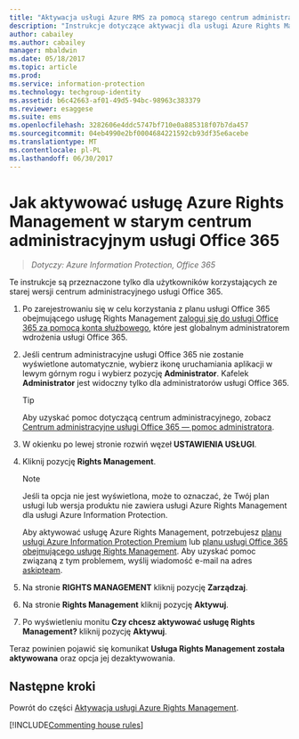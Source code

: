 ```yaml
---
title: "Aktywacja usługi Azure RMS za pomocą starego centrum administracyjnego usługi Office 365 — AIP"
description: "Instrukcje dotyczące aktywacji dla usługi Azure Rights Management w przypadku korzystania ze starej wersji centrum administracyjnego usługi Office 365."
author: cabailey
ms.author: cabailey
manager: mbaldwin
ms.date: 05/18/2017
ms.topic: article
ms.prod: 
ms.service: information-protection
ms.technology: techgroup-identity
ms.assetid: b6c42663-af01-49d5-94bc-98963c383379
ms.reviewer: esaggese
ms.suite: ems
ms.openlocfilehash: 3282606e4ddc5747bf710e0a885318f07b7da457
ms.sourcegitcommit: 04eb4990e2bf0004684221592cb93df35e6acebe
ms.translationtype: MT
ms.contentlocale: pl-PL
ms.lasthandoff: 06/30/2017
---
```

# <a name="how-to-activate-azure-rights-management-from-the-old-office-365-admin-center"></a>Jak aktywować usługę Azure Rights Management w starym centrum administracyjnym usługi Office 365

>*Dotyczy: Azure Information Protection, Office 365*


Te instrukcje są przeznaczone tylko dla użytkowników korzystających ze starej wersji centrum administracyjnego usługi Office 365.

1. Po zarejestrowaniu się w celu korzystania z planu usługi Office 365 obejmującego usługę Rights Management [zaloguj się do usługi Office 365 za pomocą konta służbowego](https://portal.office.com/), które jest globalnym administratorem wdrożenia usługi Office 365.

2. Jeśli centrum administracyjne usługi Office 365 nie zostanie wyświetlone automatycznie, wybierz ikonę uruchamiania aplikacji w lewym górnym rogu i wybierz pozycję **Administrator**. Kafelek **Administrator** jest widoczny tylko dla administratorów usługi Office 365.

    > [!TIP]
    > Aby uzyskać pomoc dotyczącą centrum administracyjnego, zobacz [Centrum administracyjne usługi Office 365 — pomoc administratora](https://support.office.com/article/About-the-Office-365-admin-center-Admin-Help-58537702-d421-4d02-8141-e128e3703547).

3. W okienku po lewej stronie rozwiń węzeł **USTAWIENIA USŁUGI**.

4.  Kliknij pozycję **Rights Management**.

    > [!NOTE]
    >Jeśli ta opcja nie jest wyświetlona, może to oznaczać, że Twój plan usługi lub wersja produktu nie zawiera usługi Azure Rights Management dla usługi Azure Information Protection.
    >
    >Aby aktywować usługę Azure Rights Management, potrzebujesz [planu usługi Azure Information Protection Premium](https://www.microsoft.com/cloud-platform/azure-information-protection-pricing) lub [planu usługi Office 365 obejmującego usługę Rights Management](http://download.microsoft.com/download/E/C/F/ECF42E71-4EC0-48FF-AA00-577AC14D5B5C/Azure_Information_Protection_licensing_datasheet_EN-US.pdf). Aby uzyskać pomoc związaną z tym problemem, wyślij wiadomość e-mail na adres [askipteam](mailto:askipteam?subject=I%20cannot%20activate%20RMS).

5. Na stronie **RIGHTS MANAGEMENT** kliknij pozycję **Zarządzaj**.

6. Na stronie **Rights Management** kliknij pozycję **Aktywuj**.

7. Po wyświetleniu monitu **Czy chcesz aktywować usługę Rights Management?** kliknij pozycję **Aktywuj**.

Teraz powinien pojawić się komunikat **Usługa Rights Management została aktywowana** oraz opcja jej dezaktywowania.

## <a name="next-steps"></a>Następne kroki
Powrót do części [Aktywacja usługi Azure Rights Management](activate-service.md).

[!INCLUDE[Commenting house rules](../includes/houserules.md)]